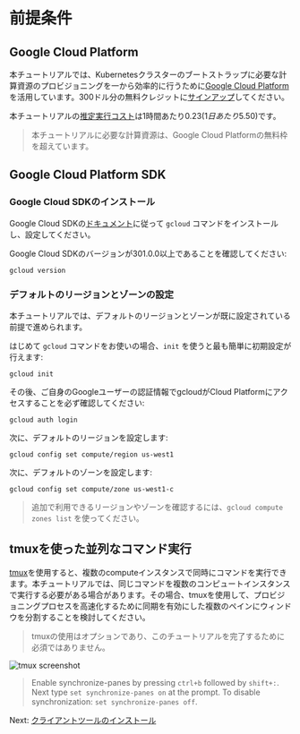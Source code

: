 # 前提条件

## Google Cloud Platform

本チュートリアルでは、Kubernetesクラスターのブートストラップに必要な計算資源のプロビジョニングを一から効率的に行うために[Google Cloud Platform](https://cloud.google.com/)を活用しています。300ドル分の無料クレジットに[サインアップ](https://cloud.google.com/free/)してください。

本チュートリアルの[推定実行コスト](https://cloud.google.com/products/calculator#id=873932bc-0840-4176-b0fa-a8cfd4ca61ae)は1時間あたり$0.23(1日あたり$5.50)です。

> 本チュートリアルに必要な計算資源は、Google Cloud Platformの無料枠を超えています。

## Google Cloud Platform SDK

### Google Cloud SDKのインストール

Google Cloud SDKの[ドキュメント](https://cloud.google.com/sdk/)に従って `gcloud` コマンドをインストールし、設定してください。

Google Cloud SDKのバージョンが301.0.0以上であることを確認してください:

```
gcloud version
```

### デフォルトのリージョンとゾーンの設定

本チュートリアルでは、デフォルトのリージョンとゾーンが既に設定されている前提で進められます。

はじめて `gcloud` コマンドをお使いの場合、`init` を使うと最も簡単に初期設定が行えます:

```
gcloud init
```

その後、ご自身のGoogleユーザーの認証情報でgcloudがCloud Platformにアクセスすることを必ず確認してください:

```
gcloud auth login
```

次に、デフォルトのリージョンを設定します:

```
gcloud config set compute/region us-west1
```

次に、デフォルトのゾーンを設定します:

```
gcloud config set compute/zone us-west1-c
```

> 追加で利用できるリージョンやゾーンを確認するには、`gcloud compute zones list` を使ってください。

## tmuxを使った並列なコマンド実行

[tmux](https://github.com/tmux/tmux/wiki)を使用すると、複数のcomputeインスタンスで同時にコマンドを実行できます。本チュートリアルでは、同じコマンドを複数のコンピュートインスタンスで実行する必要がある場合があります。その場合、tmuxを使用して、プロビジョニングプロセスを高速化するために同期を有効にした複数のペインにウィンドウを分割することを検討してください。

> tmuxの使用はオプションであり、このチュートリアルを完了するために必須ではありません。

![tmux screenshot](images/tmux-screenshot.png)

> Enable synchronize-panes by pressing `ctrl+b` followed by `shift+:`. Next type `set synchronize-panes on` at the prompt. To disable synchronization: `set synchronize-panes off`.

Next: [クライアントツールのインストール](02-client-tools.md)
